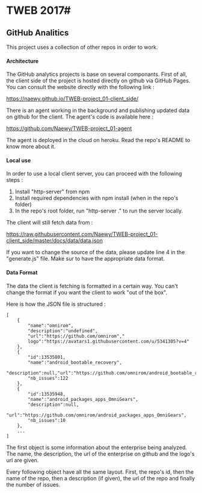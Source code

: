 # TWEB 2017#

## GitHub Analitics

This project uses a collection of other repos in order to work. 

#### Architecture
The GitHub analytics projects is base on several componants. First of all, the client side of the project is hosted directly on github via GitHub Pages. You can consult the website directly with the following link : 

https://naewy.github.io/TWEB-project_01-client_side/

There is an agent working in the background and publishing updated data on github for the client. The agent's code is available here : 

https://github.com/Naewy/TWEB-project_01-agent

The agent is deployed in the cloud on heroku. Read the repo's README to know more about it.

#### Local use

In order to use a local client server, you can proceed with the following steps : 

1) Install "http-server" from npm
2) Install required dependencies with npm install (when in the repo's folder)
3) In the repo's root folder, run "http-server ." to run the server locally.

The client will still fetch data from : 

https://raw.githubusercontent.com/Naewy/TWEB-project_01-client_side/master/docs/data/data.json

If you want to change the source of the data, please update line 4 in the "generate.js" file. Make sur to have the appropriate data format.

#### Data Format

The data the client is fetching is formatted in a certain way. You can't change the format if you want the client to work "out of the box".

Here is how the JSON file is structured :

	[
		{
			"name":"omnirom",
			"description":"undefined",
			"url":"https://github.com/omnirom","
			logo":"https://avatars1.githubusercontent.com/u/5341305?v=4"
		},
		{
			"id":13535801,
			"name":"android_bootable_recovery",
			"description":null,"url":"https://github.com/omnirom/android_bootable_recovery",
			"nb_issues":122
		},
		{
			"id":13535948,
			"name":"android_packages_apps_OmniGears",
			"description":null,
			"url":"https://github.com/omnirom/android_packages_apps_OmniGears",
			"nb_issues":10
		},
		...
	]

The first object is some information about the enterprise being analyzed. The name, the description, the url of the enterprise on github and the logo's url are given. 

Every following object have all the same layout. First, the repo's id, then the name of the repo, then a description (if given), the url of the repo and finally the number of issues.
